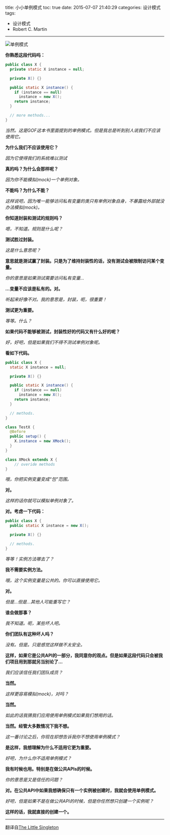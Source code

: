 title: 小小单例模式
toc: true
date: 2015-07-07 21:40:29
categories: 设计模式
tags: 
  - 设计模式
  - Robert C. Martin
  
---

![单例模式](/img/singleton-pattern.png)

**你熟悉这段代码吗：**

```java
public class X {
  private static X instance = null;

  private X() {}

  public static X instance() {
    if (instance == null)
      instance = new X();
    return instance;
  }

  // more methods...
}
```
*当然。这是GOF这本书里面提到的单例模式。但是我总是听到别人说我们不应该使用它。*

**为什么我们不应该使用它？**

*因为它使得我们的系统难以测试*

**真的吗？为什么会那样呢？**

*因为你不能模拟(mock)一个单例对象。*

**不能吗？为什么不能？**

*这样说吧，因为唯一能够访问私有变量的类只有单例对象自身，不暴露给外部就没办法模拟(mock)。*

<!-- more -->

**你知道封装和测试的规则吗？**

*嗯，不知道。规则是什么呢？*

**测试胜过封装。**

*这是什么意思呢？*

**意思就是测试赢了封装。只是为了维持封装性的话，没有测试会被限制访问某个变量。**

*你的意思是如果测试需要访问私有变量...*

**...变量不应该是私有的。对。**

*听起来好像不对。我的意思是，封装，呃，很重要！*

**测试更为重要。**

*等等。什么？*

**如果代码不能够被测试，封装性好的代码又有什么好的呢？**

*好，好吧，但是如果我们不得不测试单例对象呢。*

**看如下代码。**

```java
public class X {
  static X instance = null;

  private X() {}

  public static X instance() {
    if (instance == null)
      instance = new X();
    return instance;
  }

  // methods.
}

class TestX {
  @Before
  public setup() {
    X.instance = new XMock();   
  }
}

class XMock extends X {
    // overide methods
}
```

*哦，你把实例变量变成“包”范围。*

**对。**

*这样的话你就可以模拟单例对象了。*

**对。考虑一下代码：**

```java
public class X {
  public static X instance = new X();

  private X() {}

  // methods.
}
```

*等等！实例方法哪去了？*

**我不需要实例方法。**

*哦，这个实例变量是公共的。你可以直接使用它。*

**对。**

*但是...但是...其他人可能重写它？*

**谁会做那事？**

*我不知道。呃，某些坏人吧。*

**你们团队有这种坏人吗？**

*没有。但是。只是感觉这样做不太安全。*

**这样，如果它是公共API的一部分，我同意你的观点。但是如果这段代码只会被我们项目用到那就另当别论了...**

*我们应该信任我们团队成员？*

**当然。**

*这样更容易模拟(mock)，对吗？*

**当然。**

*如此的话我猜我们应用使用单例模式如果我们想用的话。*

**当然。经管大多数情况下我不想。**

*这一番讨论之后，你现在却想告诉我你不想使用单例模式？*

**是这样，我想理解为什么不适用它更为重要。**

*好吧，为什么你不适用单例模式？*

**我有时候也用。特别是在做公共APIs的时候。**

*你的意思是又是信任的问题？*

**对。在公共API中如果我想确保只有一个实例被创建时，我就会使用单例模式。**

*好吧，但是如果不是在做公共API的时候，但是你任然想只创建一个实例呢？*

**这样的话，我就直接的创建一个。**

---

翻译自[The Little Singleton](http://blog.cleancoder.com/uncle-bob/2015/07/01/TheLittleSingleton.html)
